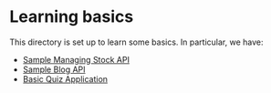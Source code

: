 # Learning basics

This directory is set up to learn some basics.
In particular, we have:
- [Sample Managing Stock API](https://github.com/Belac/learning-basics/tree/sample-api-django-restframework)
- [Sample Blog API](https://github.com/Belac/learning-basics/tree/sample-blog-api-drf)
- [Basic Quiz Application](https://github.com/Belac/learning-basics/tree/basic-quiz-app-flutter)
